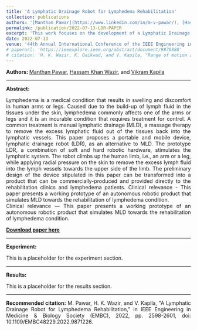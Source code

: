 ```yaml
---
title: 'A Lymphatic Drainage Robot for Lymphedema Rehabilitation'
collection: publications
authors: '[Manthan Pawar](https://www.linkedin.com/in/m-v-pawar/), [Hassam Khan Wazir](https://scholar.google.com/citations?user=hBetThYAAAAJ&hl=en&oi=ao), and [Vikram Kapila](https://scholar.google.com/citations?user=6PTJF28AAAAJ&hl=en)'
permalink: /publication/2022-07-13-LDR-PAPER
excerpt: 'This work focuses on the development of a Lymphatic Drainage Robot (LDR) to apply manual lymphatic drainage therapy on patients suffering from lymphedema.'
date: 2022-07-13
venue: '44th Annual International Conference of the IEEE Engineering in Medicine & Biology Society (EMBC)'
# paperurl: 'https://ieeexplore.ieee.org/abstract/document/9870888'
# citation: 'H. K. Wazir, K. Gaikwad, and V. Kapila, "Range of motion assessment using a digital voice assistant," in IEEE Engineering in Medicine & Biology Society (EMBC), 2022, pp. 2577-2580, doi: 10.1109/EMBC48229.2022.9870888.'
---
```

<b>Authors:  </b>
[Manthan Pawar](https://www.linkedin.com/in/m-v-pawar/), 
[Hassam Khan Wazir](https://scholar.google.com/citations?user=hBetThYAAAAJ&hl=en&oi=ao), 
and 
[Vikram Kapila](https://scholar.google.com/citations?user=6PTJF28AAAAJ&hl=en)

---
<b> Abstract: </b>
<div style="text-align: justify">
Lymphedema is a medical condition that results in swelling and discomfort in human arms or legs. Caused due to the build-up of lymph fluid in the tissues under the skin, lymphedema commonly affects one of the arms or legs and it is an incurable condition that requires treatment for control. A common treatment is manual lymphatic drainage (MLD), a massage therapy to remove the excess lymphatic fluid out of the tissues back into the lymphatic vessels. This paper proposes a portable and mobile device, lymphatic drainage robot (LDR), as an alternative to MLD. The prototype LDR, a combination of soft and hard robotic hardware, stimulates the lymphatic system. The robot climbs up the human limb, i.e., an arm or a leg, while applying radial pressure on the skin to remove the excess lymph fluid into the lymph vessels towards the upper side of the limb. The preliminary design of the device stipulated in this paper can be transformed into a product that can be commercially-produced and provided directly to the rehabilitation clinics and lymphedema patients. Clinical relevance - This paper presents a working prototype of an autonomous robotic product that simulates MLD towards the rehabilitation of lymphedema condition.
</div>

<div style="text-align: justify">
Clinical relevance — This paper presents a working prototype of an autonomous robotic product that simulates MLD towards the rehabilitation of lymphedema condition.
</div>

<b>[Download paper here](https://ieeexplore.ieee.org/abstract/document/9871226)</b>

---
<b> Experiment: </b>
<div style="text-align: justify">
This is a placeholder for the experiment section.
</div>

---
<b> Results: </b>
<div style="text-align: justify">
This is a placeholder for the results section.
</div>

---
<div style="text-align: justify">
<b>Recommended citation:</b> M. Pawar, H. K. Wazir, and V. Kapila, "A Lymphatic Drainage Robot for Lymphedema Rehabilitation," in IEEE Engineering in Medicine & Biology Society (EMBC), 2022, pp. 2598-2601, doi: 10.1109/EMBC48229.2022.9871226.
</div>
